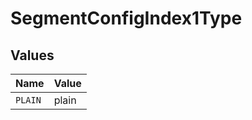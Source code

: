 # SegmentConfigIndex1Type


## Values

| Name    | Value   |
| ------- | ------- |
| `PLAIN` | plain   |